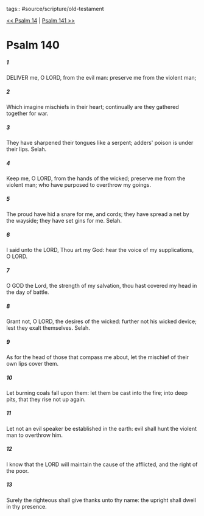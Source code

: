 tags:: #source/scripture/old-testament

[<< Psalm 14](/old-testament/19_Psalms/Psalm_14.md) | [Psalm 141 >>](/old-testament/19_Psalms/Psalm_141.md)

# Psalm 140

##### 1

DELIVER me, O LORD, from the evil man: preserve me from the violent man;

##### 2

Which imagine mischiefs in their heart; continually are they gathered together for war.

##### 3

They have sharpened their tongues like a serpent; adders' poison is under their lips. Selah.

##### 4

Keep me, O LORD, from the hands of the wicked; preserve me from the violent man; who have purposed to overthrow my goings.

##### 5

The proud have hid a snare for me, and cords; they have spread a net by the wayside; they have set gins for me. Selah.

##### 6

I said unto the LORD, Thou art my God: hear the voice of my supplications, O LORD.

##### 7

O GOD the Lord, the strength of my salvation, thou hast covered my head in the day of battle.

##### 8

Grant not, O LORD, the desires of the wicked: further not his wicked device; lest they exalt themselves. Selah.

##### 9

As for the head of those that compass me about, let the mischief of their own lips cover them.

##### 10

Let burning coals fall upon them: let them be cast into the fire; into deep pits, that they rise not up again.

##### 11

Let not an evil speaker be established in the earth: evil shall hunt the violent man to overthrow him.

##### 12

I know that the LORD will maintain the cause of the afflicted, and the right of the poor.

##### 13

Surely the righteous shall give thanks unto thy name: the upright shall dwell in thy presence.
